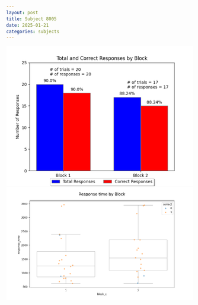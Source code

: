 ```yaml
---
layout: post
title: Subject 8005
date: 2025-01-21
categories: subjects
---
```


![](data/8005/run-25/8005_ATS_responses.png)
![](data/8005/run-25/8005_ATS_rt.png)
